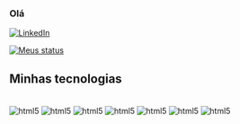 ### Olá

[![LinkedIn](https://img.shields.io/badge/LinkedIn-0077B5?style=for-the-badge&logo=linkedin&logoColor=white)](www.linkedin.com/in/felipedecamillis)

[![Meus status](https://github-readme-stats.vercel.app/api?username=decamillis&show_icons&theme=synthwave)](https://github.com/anuraghazra/github-readme-stats)

## Minhas tecnologias

<div style="display: inline_block"><br/>
  <img align="center" alt="html5" src="https://img.shields.io/badge/Python-3776AB?style=for-the-badge&logo=python&logoColor=white" />
  <img align="center" alt="html5" src="https://img.shields.io/badge/Amazon%20Web%20Services-232F3E.svg?style=for-the-badge&logo=Amazon-Web-Services&logoColor=white" />
  <img align="center" alt="html5" src="https://img.shields.io/badge/MySQL-00000F?style=for-the-badge&logo=mysql&logoColor=white" />
  <img align="center" alt="html5" src="https://img.shields.io/badge/TensorFlow-FF6F00?style=for-the-badge&logo=tensorflow&logoColor=white" />
  <img align="center" alt="html5" src="https://img.shields.io/badge/Visual_Studio_Code-0078D4?style=for-the-badge&logo=visual%20studio%20code&logoColor=white" />
  <img align="center" alt="html5" src="https://img.shields.io/badge/Anaconda-44A833.svg?style=for-the-badge&logo=Anaconda&logoColor=white" />
  <img align="center" alt="html5" src="https://img.shields.io/badge/Jupyter-F37626.svg?style=for-the-badge&logo=Jupyter&logoColor=white" />
  
</div>
